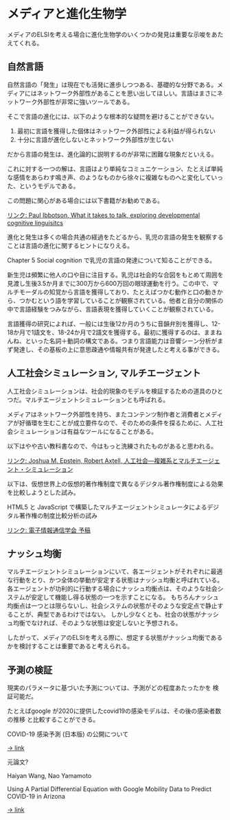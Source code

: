 # メディアと進化生物学

メディアのELSIを考える場合に進化生物学のいくつかの発見は重要な示唆をあたえてくれる。

## 自然言語

自然言語の「発生」は現在でも活発に進歩しつつある、基礎的な分野である。メディアにはネットワーク外部性があることを思い出してほしい。言語はまさにネットワーク外部性が非常に強いツールである。

そこで言語の進化には、以下のような根本的な疑問を避けることができない。

1. 最初に言語を獲得した個体はネットワーク外部性による利益が得られない
2. 十分に言語が進化しないとネットワーク外部性が生じない

だから言語の発生は、進化論的に説明するのが非常に困難な現象だといえる。

これに対する一つの解は、言語はより単純なコミュニケーション、たとえば単純な感情をあらわす鳴き声、のようなものから徐々に複雑なものへと変化していった、というモデルである。

この問題に関心がある場合には以下書籍がお勧めである。

[リンク: Paul Ibbotson, What it takes to talk, exploring developmental cognitive linguisitcs](https://www.amazon.com/Developmental-Cognitive-Linguistics-Research/dp/311064441X)

進化と発生は多くの場合共通の経過をたどるから、乳児の言語の発生を観察することは言語の進化に関するヒントになりえる。

Chapter 5 Social cognition で乳児の言語の発達について知ることができる。

新生児は頻繁に他人の口や目に注目する。乳児は社会的な合図をもとめて周囲を見渡し生後3.5か月までに300万から600万回の眼球運動を行う。この中で、マルチモーダルの知覚から言語を獲得しており、たとえばつかむ動作と口の動きから、つかむという語を学習していることが観察されている。他者と自分の関係の中で言語経験をつみながら、言語表現を獲得していくことが観察されている。

言語獲得の研究によれば、一般には生後12か月のうちに音韻弁別を獲得し、12-18か月で1語文を、18-24か月で2語文を獲得する。最初に獲得するのは、ままねんね、といった名詞＋動詞の構文である。つまり言語能力は音響シーン分析がまず発達し、その基板の上に意思疎通や情報共有が発達したと考える事ができる。


## 人工社会シミュレーション, マルチエージェント

人工社会シミュレーションは、社会的現象のモデルを検証するための道具のひとつだ。マルチエージェントシミュレーションとも呼ばれる。

メディアはネットワーク外部性を持ち、またコンテンツ制作者と消費者とメディアが好循環を生むことが成立要件なので、そのための条件を探るために、人工社会シミュレーションは有益なツールになることがある。

以下はやや古い教科書なので、今はもっと洗練されたものがあると思われる。

[リンク: Joshua M. Epstein, Robert Axtell, 人工社会―複雑系とマルチエージェント・シミュレーション](https://www.amazon.co.jp/dp/4320097289)

以下は、仮想世界上の仮想的著作権制度で異なるデジタル著作権制度による効果を比較しようとした試み。

HTML5 と JavaScript で構築したマルチエージェントシミュレータによるデジタル著作権の制度比較分析の試み

[リンク: 電子情報通信学会 予稿](https://www.ieice.org/publications/conference-FIT-DVDs/FIT2019/data/pdf/N-016.pdf)




## ナッシュ均衡

マルチエージェントシミュレーションにいて、各エージェントがそれぞれに最適な行動をとり、かつ全体の挙動が安定する状態はナッシュ均衡と呼ばれている。
各エージェントが功利的に行動する場合にナッシュ均衡点は、そのような社会システムが安定して機能し得る状態の一つを示すことになる。
もちろんナッシュ均衡点は一つとは限らないし、社会システムの状態がそのような安定点で静止することが、典型であるわけではない。
しかし少なくとも、社会の状態がナッシュ均衡でなければ、そのような状態は安定しないと予想される。

したがって、メディアのELSIを考える際に、想定する状態がナッシュ均衡であるかを検討することは重要であると考えられる。

## 予測の検証

現実のパラメータに基づいた予測については、予測がどの程度あたったかを
検証可能だ。

たとえばgoogle が2020に提供したcovid19の感染モデルは、その後の感染者数の推移
と比較することができる。

COVID-19 感染予測 (日本版) の公開について

[-> link](https://cloud.google.com/blog/ja/products/ai-machine-learning/google-and-harvard-improve-covid-19-forecasts?hl=ja)


元論文?


Haiyan Wang, Nao Yamamoto

Using A Partial Differential Equation with Google Mobility Data to Predict COVID-19 in Arizona

[-> link](https://arxiv.org/abs/2006.16928)